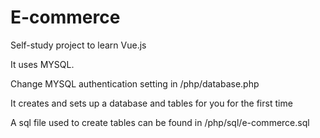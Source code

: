 # E-commerce
Self-study project to learn Vue.js

It uses MYSQL.

Change MYSQL authentication setting in /php/database.php

It creates and sets up a database and tables for you for the first time

A sql file used to create tables can be found in /php/sql/e-commerce.sql
